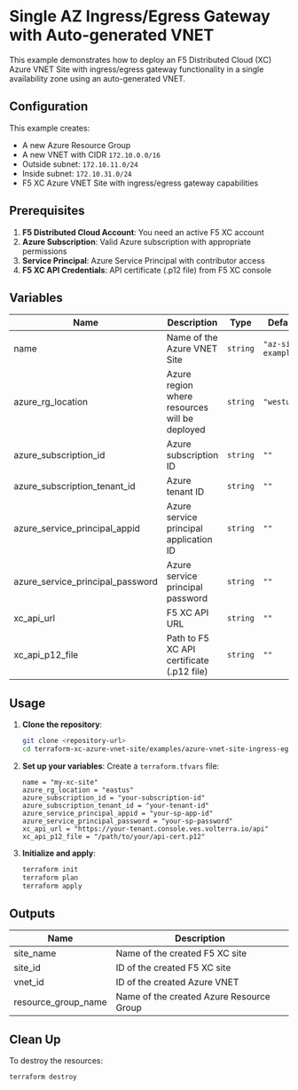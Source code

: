 # Single AZ Ingress/Egress Gateway with Auto-generated VNET

This example demonstrates how to deploy an F5 Distributed Cloud (XC) Azure VNET Site with ingress/egress gateway functionality in a single availability zone using an auto-generated VNET.

## Configuration

This example creates:
- A new Azure Resource Group
- A new VNET with CIDR `172.10.0.0/16`
- Outside subnet: `172.10.11.0/24`
- Inside subnet: `172.10.31.0/24`
- F5 XC Azure VNET Site with ingress/egress gateway capabilities

## Prerequisites

1. **F5 Distributed Cloud Account**: You need an active F5 XC account
2. **Azure Subscription**: Valid Azure subscription with appropriate permissions
3. **Service Principal**: Azure Service Principal with contributor access
4. **F5 XC API Credentials**: API certificate (.p12 file) from F5 XC console

## Variables

| Name                             | Description                                   | Type     | Default             |
| -------------------------------- | --------------------------------------------- | -------- | ------------------- |
| name                             | Name of the Azure VNET Site                   | `string` | `"az-site-example"` |
| azure_rg_location                | Azure region where resources will be deployed | `string` | `"westus2"`         |
| azure_subscription_id            | Azure subscription ID                         | `string` | `""`                |
| azure_subscription_tenant_id     | Azure tenant ID                               | `string` | `""`                |
| azure_service_principal_appid    | Azure service principal application ID        | `string` | `""`                |
| azure_service_principal_password | Azure service principal password              | `string` | `""`                |
| xc_api_url                       | F5 XC API URL                                 | `string` | `""`                |
| xc_api_p12_file                  | Path to F5 XC API certificate (.p12 file)     | `string` | `""`                |

## Usage

1. **Clone the repository**:
   ```bash
   git clone <repository-url>
   cd terraform-xc-azure-vnet-site/examples/azure-vnet-site-ingress-egress-gw-single-az-autogenerated-vnet
   ```

2. **Set up your variables**:
   Create a `terraform.tfvars` file:
   ```hcl
   name = "my-xc-site"
   azure_rg_location = "eastus"
   azure_subscription_id = "your-subscription-id"
   azure_subscription_tenant_id = "your-tenant-id"
   azure_service_principal_appid = "your-sp-app-id"
   azure_service_principal_password = "your-sp-password"
   xc_api_url = "https://your-tenant.console.ves.volterra.io/api"
   xc_api_p12_file = "/path/to/your/api-cert.p12"
   ```

3. **Initialize and apply**:
   ```bash
   terraform init
   terraform plan
   terraform apply
   ```

## Outputs

| Name                | Description                              |
| ------------------- | ---------------------------------------- |
| site_name           | Name of the created F5 XC site           |
| site_id             | ID of the created F5 XC site             |
| vnet_id             | ID of the created Azure VNET             |
| resource_group_name | Name of the created Azure Resource Group |

## Clean Up

To destroy the resources:
```bash
terraform destroy
```
